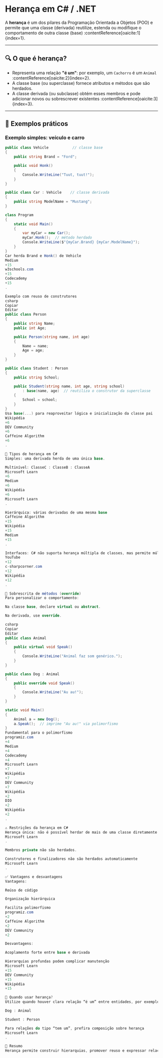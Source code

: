 # Herança em C# / .NET

A **herança** é um dos pilares da Programação Orientada a Objetos (POO) e permite que uma classe (derivada) reutilize, estenda ou modifique o comportamento de outra classe (base) :contentReference[oaicite:1]{index=1}.

---

## 🔍 O que é herança?

- Representa uma relação **"é um"**: por exemplo, um `Cachorro` é um `Animal` :contentReference[oaicite:2]{index=2}.
- A classe base (ou superclasse) fornece atributos e métodos que são herdados.
- A classe derivada (ou subclasse) obtém esses membros e pode adicionar novos ou sobrescrever existentes :contentReference[oaicite:3]{index=3}.

---

## 📝 Exemplos práticos

### Exemplo simples: veículo e carro

```csharp
public class Vehicle           // classe base
{
    public string Brand = "Ford";

    public void Honk()
    {
        Console.WriteLine("Tuut, tuut!");
    }
}

public class Car : Vehicle    // classe derivada
{
    public string ModelName = "Mustang";
}

class Program
{
    static void Main()
    {
        var myCar = new Car();
        myCar.Honk();  // método herdado
        Console.WriteLine($"{myCar.Brand} {myCar.ModelName}");
    }
}
Car herda Brand e Honk() de Vehicle 
Medium
+15
w3schools.com
+15
Codecademy
+15
.

Exemplo com reuso de construtores
csharp
Copiar
Editar
public class Person
{
    public string Name;
    public int Age;

    public Person(string name, int age)
    {
        Name = name;
        Age = age;
    }
}

public class Student : Person
{
    public string School;

    public Student(string name, int age, string school)
        : base(name, age)  // reutiliza o construtor da superclasse
    {
        School = school;
    }
}
Usa base(...) para reaproveitar lógica e inicialização da classe pai 
Wikipédia
+6
DEV Community
+6
Caffeine Algorithm
+6
.

🧩 Tipos de herança em C#
Simples: uma derivada herda de uma única base.

Multinível: ClasseC : ClasseB : ClasseA 
Microsoft Learn
+6
Medium
+6
Wikipédia
+6
Microsoft Learn
.

Hierárquica: várias derivadas de uma mesma base 
Caffeine Algorithm
+15
Wikipédia
+15
Medium
+15
.

Interfaces: C# não suporta herança múltipla de classes, mas permite múltiplas interfaces 
YouTube
+12
c-sharpcorner.com
+12
Wikipédia
+12
.

🔁 Sobrescrita de métodos (override)
Para personalizar o comportamento:

Na classe base, declare virtual ou abstract.

Na derivada, use override.

csharp
Copiar
Editar
public class Animal
{
    public virtual void Speak()
    {
        Console.WriteLine("Animal faz som genérico.");
    }
}

public class Dog : Animal
{
    public override void Speak()
    {
        Console.WriteLine("Au au!");
    }
}

static void Main()
{
    Animal a = new Dog();
    a.Speak();  // imprime "Au au!" via polimorfismo
}
Fundamental para o polimorfismo 
programiz.com
+4
Medium
+4
Codecademy
+4
Microsoft Learn
+7
Wikipédia
+7
DEV Community
+7
Wikipédia
+2
DIO
+2
Wikipédia
+2
.

⚠️ Restrições da herança em C#
Herança única: não é possível herdar de mais de uma classe diretamente 
Microsoft Learn
.

Membros private não são herdados.

Construtores e finalizadores não são herdados automaticamente 
Microsoft Learn
.

✅ Vantagens e desvantagens
Vantagens:

Reúso de código

Organização hierárquica

Facilita polimorfismo 
programiz.com
+2
Caffeine Algorithm
+2
DEV Community
+2

Desvantagens:

Acoplamento forte entre base e derivada

Hierarquias profundas podem complicar manutenção 
Microsoft Learn
+15
DEV Community
+15
Wikipédia
+15

🌱 Quando usar herança?
Utilize quando houver clara relação “é um” entre entidades, por exemplo:

Dog : Animal

Student : Person

Para relações do tipo “tem um”, prefira composição sobre herança 
Microsoft Learn
.

🧭 Resumo
Herança permite construir hierarquias, promover reuso e expressar relações conceituais. Deve ser usada com cuidado para evitar acoplamentos desnecessários e manter a flexibilidade do design.